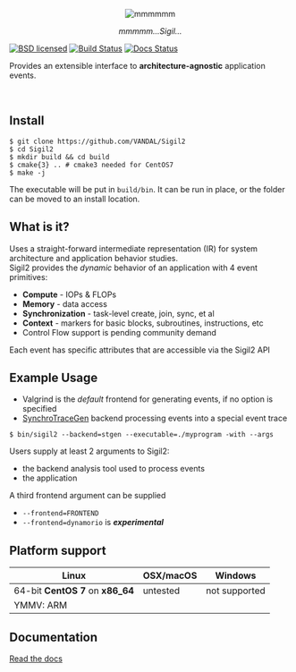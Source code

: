 <p align="center">
  <img src="https://cdn.rawgit.com/VANDAL/Sigil2/master/docs/sigil2-torus.png" alt="mmmmmm">
</p>
<p align="center"> <i>mmmmm...Sigil...</i>  </p>


[![BSD licensed](https://img.shields.io/badge/license-BSD-blue.svg)](./COPYING)
[![Build Status](https://travis-ci.org/VANDAL/Sigil2.svg?branch=master)](https://travis-ci.org/VANDAL/Sigil2)
[![Docs Status](https://readthedocs.org/projects/sigil2/badge)](http://sigil2.readthedocs.io/en/latest)

Provides an extensible interface to  **architecture-agnostic** application events.

<br>

## Install
```
$ git clone https://github.com/VANDAL/Sigil2
$ cd Sigil2
$ mkdir build && cd build
$ cmake{3} .. # cmake3 needed for CentOS7
$ make -j
```
The executable will be put in `build/bin`. It can be run in place, or the folder can be moved to an install location.

## What is it?

Uses a straight-forward intermediate representation (IR) for system architecture and application behavior studies.  
Sigil2 provides the *dynamic* behavior of an application with 4 event primitives:
* **Compute** - IOPs & FLOPs
* **Memory** - data access
* **Synchronization** - task-level create, join, sync, et al
* **Context** - markers for basic blocks, subroutines, instructions, etc
* Control Flow support is pending community demand

Each event has specific attributes that are accessible via the Sigil2 API

## Example Usage
* Valgrind is the *default* frontend for generating events, if no option is specified
* [SynchroTraceGen](http://vlsi.ece.drexel.edu/index.php?title=SynchroTrace) backend processing events into a special event trace  

`$ bin/sigil2 --backend=stgen --executable=./myprogram -with --args`

Users supply at least 2 arguments to Sigil2:
* the backend analysis tool used to process events
* the application

A third frontend argument can be supplied
* `--frontend=FRONTEND`
* `--frontend=dynamorio` is **_experimental_**

## Platform support
| Linux                              | OSX/macOS | Windows       |
| ---------------------------------- | --------- | ------------- |
| 64-bit **CentOS 7** on **x86\_64** | untested  | not supported |
| YMMV: ARM                          |           |               |

## Documentation
[Read the docs](http://sigil2.readthedocs.io/en/latest)
